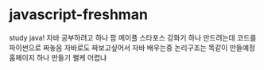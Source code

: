 # javascript-freshman
study java!
자바 공부하려고 하나 팜
메이플 스타포스 강화기 하나 만드려는데 코드를 파이썬으로 짜놓음 자바로도 짜보고싶어서 자바 배우는중 논리구조는 똑같이 만들예정
홈페이지 하나 만들기 왤케 어렵냐
